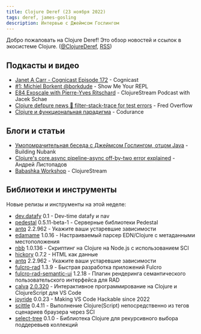```yaml
---
title: Clojure Deref (23 ноября 2022)
tags: deref, james-gosling
description: Интервью с Джеймсом Гослингом
---
```


Добро пожаловать на Clojure Deref! Это обзор новостей и ссылок в экосистеме Clojure. ([@ClojureDeref](https://twitter.com/ClojureDeref), [RSS](https://clojure.org/feed.xml))

## Подкасты и видео

- [Janet A Carr - Cognicast Episode 172](https://cognitect.com/cognicast/172) - Cognicast
- [#1: Michiel Borkent @borkdude](https://www.youtube.com/watch?v=AYKIR1oh62Y) - Show Me Your REPL
- [E84 Exoscale with Pierre-Yves Ritschard](https://clojure.stream/podcast) - ClojureStream Podcast with Jacek Schae
- [Clojure defpure news 📰 filter-stack-trace for test errors](https://www.youtube.com/watch?v=B7_3hVF8zSc) - Fred Overflow
- [Clojure и функциональная парадигма](https://www.youtube.com/watch?v=2hBl31QP9Pc) - Codurance

## Блоги и статьи

- [Умопомрачительная беседа с Джеймсом Гослингом, отцом Java](https://building.nubank.com.br/talk-james-gosling-java-at-nubank/) - Building Nubank
- [Clojure's core.async pipeline-async off-by-two error explained](https://andreyorst.gitlab.io/posts/2022-11-21-clojures-coreasync-pipeline-async-off-by-two-error-explained/) - Андрей Листопадов
- [Babashka Workshop](https://clojure.stream/workshops/babashka) - ClojureStream

## Библиотеки и инструменты

Новые релизы и инструменты на этой неделе:

- [dev.datafy](https://github.com/Datomic/dev.datafy) 0.1 - Dev-time datafy и nav
- [pedestal](https://github.com/pedestal/pedestal) 0.5.11-beta-1 - Серверные библиотеки Pedestal
- [antq](https://github.com/liquidz/antq) 2.2.962 - Укажите ваши устаревшие зависимости
- [edamame](https://github.com/borkdude/edamame) 1.0.16 - Настраиваемый парсер EDN/Clojure с метаданными местоположения
- [nbb](https://github.com/babashka/nbb) 1.0.136 - Скриптинг на Clojure на Node.js с использованием SCI
- [hickory](https://github.com/clj-commons/hickory) 0.7.2 - HTML как данные
- [antq](https://github.com/liquidz/antq) 2.2.962 - Укажите ваши устаревшие зависимости
- [fulcro-rad](https://github.com/fulcrologic/fulcro-rad) 1.3.9 - Быстрая разработка приложений Fulcro
- [fulcro-rad-semantic-ui](https://github.com/fulcrologic/fulcro-rad-semantic-ui) 1.2.18 - Плагин рендеринга семантического пользовательского интерфейса для RAD
- [calva](https://github.com/BetterThanTomorrow/calva) [2.0.320](https://github.com/BetterThanTomorrow/calva/releases/tag/v2.0.320) - Интерактивное программирование на Clojure и ClojureScript для VS Code
- [joyride](https://github.com/BetterThanTomorrow/joyride) 0.0.23 - Making VS Code Hackable since 2022
- [scittle](https://github.com/babashka/scittle) 0.4.11 - Выполнение Clojure(Script) непосредственно из тегов сценариев браузера через SCI
- [select-tree](https://git.sr.ht/~jomco/select-tree) 0.1.0 - Библиотека Clojure для рекурсивного выбора поддеревьев коллекций